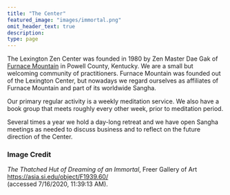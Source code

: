 ```yaml
---
title: "The Center"
featured_image: "images/immortal.png"
omit_header_text: true
description:
type: page
---
```


The Lexington Zen Center was founded in 1980 by Zen Master Dae Gak of <a href="http://www.furnacemountainzen.org/" target="_blamk">Furnace Mountain</a> in Powell County, Kentucky.  We are a small but welcoming community of practitioners.  Furnace Mountain was founded out of the Lexington Center, but nowadays we regard ourselves as affiliates of Furnace Mountain and  part of its worldwide Sangha.

Our primary regular activity is a weekly meditation service.  We also have a book group that meets roughly every other week, prior to meditation period.
  
Several times a year we hold a day-long retreat and we have open Sangha meetings as needed to discuss business and to reflect on the future direction of the Center.

### Image Credit

_The Thatched Hut of Dreaming of an Immortal_, Freer Gallery of Art<br>
<a href="https://asia.si.edu/object/F1939.60/">https://asia.si.edu/object/F1939.60/</a><br>
(accessed 7/16/2020, 11:39:13 AM).

